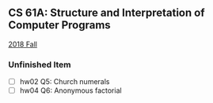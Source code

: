 ## CS 61A: Structure and Interpretation of Computer Programs

[2018 Fall](https://inst.eecs.berkeley.edu/~cs61a/fa18/)

### Unfinished Item

- [ ] hw02 Q5: Church numerals
- [ ] hw04 Q6: Anonymous factorial
